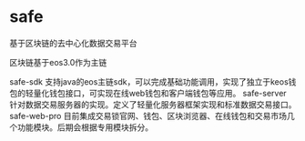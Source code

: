 # safe
基于区块链的去中心化数据交易平台

区块链基于eos3.0作为主链

safe-sdk 支持java的eos主链sdk，可以完成基础功能调用，实现了独立于keos钱包的轻量化钱包接口，可实现在线web钱包和客户端钱包等应用。
safe-server 针对数据交易服务器的实现。定义了轻量化服务器框架实现和标准数据交易接口。
safe-web-pro 目前集成交易锁官网、钱包、区块浏览器、在线钱包和交易市场几个功能模块。后期会根据专用模块拆分。
